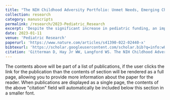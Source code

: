 ```yaml
---
title: "The NIH Childhood Adversity Portfolio: Unmet Needs, Emerging Challenges)."
collection: research
category: manuscripts
permalink: /research/2023-Pediatric_Research
excerpt: 'Despite the significant increase in pediatric funding, an important question is whether recent changes in the burden of disease and conditions (child and adolescent mortality and nonfatal health loss) are reflected in the National Institutes of Health’s (NIH) allocation process. As it sets future priorities, NIH acknowledges “a need to scan the landscape for unmet needs and emerging challenges” so that supported “research translates into meaningful health benefits.” Our focus is to scan the pediatric budgetary landscape, report research funding for childhood adversity and adverse childhood experiences, and to illuminate gun violence, suicide, and drug abuse/overdose as prime examples of pediatric unmet needs and emerging challenges. Our findings suggest that pediatric researchers must reconceptualize gun violence as a form of childhood adversity and adverse childhood experiences, as we also need to do for other leading causes of child and adolescent mortality such as suicide and drug abuse/overdose. As it relates to the leading cause of death for children and adolescents, pediatric-related gun violence research spending remains only 0.0017% of the NIH pediatric portfolio.'
date: 2023-01-11
venue: 'Pediatric Research'
paperurl: 'https://www.nature.com/articles/s41390-022-02440-x'
bibtexurl: 'https://scholar.googleusercontent.com/scholar.bib?q=info:wUUjhyLiLV0J:scholar.google.com/&output=citation&scisdr=CgJo0NYOEPvqj57PKB0:AAZF9b8AAAAAaF7JMB0gR3DjYsaM6jQ2pWzqRGY&scisig=AAZF9b8AAAAAaF7JMAaAbEncwWVnNS1pnyLcvqc&scisf=4&ct=citation&cd=-1&hl=en'
citation: 'Gitterman D, Hay Jr WW, Langford WS. The NIH Childhood Adversity Portfolio: Unmet Needs, Emerging Challenges. Pediatric Research (2023)'
---
```

The contents above will be part of a list of publications, if the user clicks the link for the publication than the contents of section will be rendered as a full page, allowing you to provide more information about the paper for the reader. When publications are displayed as a single page, the contents of the above "citation" field will automatically be included below this section in a smaller font.
